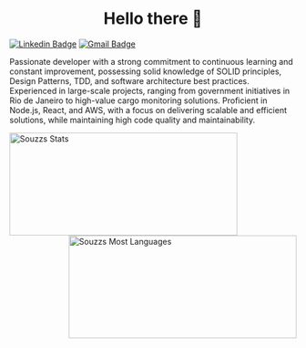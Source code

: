 <h1 align="center">Hello there 👋</h1>

 
[![Linkedin Badge](https://img.shields.io/badge/-LinkedIn-blue?style=for-the-badge&logo=Linkedin&logoColor=white&link=https://www.linkedin.com/in/igorcruzz/)](https://www.linkedin.com/in/igorcruzz/) 
[![Gmail Badge](https://img.shields.io/badge/-Gmail-c14438?style=for-the-badge&logo=Gmail&logoColor=white&link=mailto:igorcruz.dev@gmail.com)](mailto:igorcruz.dev@gmail.com)
 


Passionate developer with a strong commitment to continuous learning and constant improvement, possessing solid knowledge of SOLID principles, Design Patterns, TDD, and software architecture best practices. Experienced in large-scale projects, ranging from government initiatives in Rio de Janeiro to high-value cargo monitoring solutions. Proficient in Node.js, React, and AWS, with a focus on delivering scalable and efficient solutions, while maintaining high code quality and maintainability.

<div>
 <img height="180em" width="400px" align="left" src="https://github-readme-stats.vercel.app/api?username=igorcruzz&show_icons=true&theme=tokyonight" alt="Souzzs Stats" />
 
  <img height="180em" width="400px" align="right" src="https://github-readme-stats.vercel.app/api/top-langs/?username=igorcruzz&layout=compact&theme=tokyonight" alt="Souzzs Most Languages" />
</div>
 
